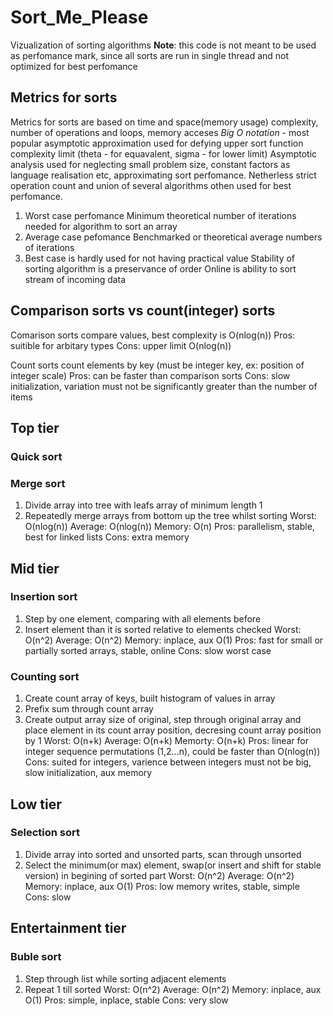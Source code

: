 # Sort_Me_Please
Vizualization of sorting algorithms
**Note**: this code is not meant to be used as perfomance mark, since all sorts are run in single thread
and not optimized for best perfomance

## Metrics for sorts
Metrics for sorts are based on time and space(memory usage) complexity, number of operations and loops, memory acceses
*Big O notation* - most popular asymptotic approximation used for defying upper sort function complexity limit (theta - for equavalent, sigma - for lower limit)
Asymptotic analysis used for neglecting small problem size, constant factors as language realisation etc, approximating sort perfomance. Netherless strict operation count and union of several algorithms othen used for best perfomance.
1) Worst case perfomance
   Minimum theoretical number of iterations needed for algorithm to sort an array
2) Average case pefomance
   Benchmarked or theoretical average numbers of iterations
3) Best case is hardly used for not having practical value
Stability of sorting algorithm is a preservance of order
Online is ability to sort stream of incoming data

## Comparison sorts vs count(integer) sorts
Comarison sorts compare values, best complexity is O(nlog(n))
Pros: suitible for arbitary types
Cons: upper limit O(nlog(n))
 
Count sorts count elements by key (must be integer key, ex: position of integer scale)
Pros: can be faster than comparison sorts
Cons: slow initialization, variation must not be significantly greater than the number of items

## Top tier
### Quick sort

### Merge sort
1) Divide array into tree with leafs array of minimum length 1
2) Repeatedly merge arrays from bottom up the tree whilst sorting
Worst: O(nlog(n))
Average: O(nlog(n))
Memory: O(n)
Pros: parallelism, stable, best for linked lists
Cons: extra memory


## Mid tier
### Insertion sort
1) Step by one element, comparing with all elements before
2) Insert element than it is sorted relative to elements checked
Worst: O(n^2)
Average: O(n^2)
Memory: inplace, aux O(1)
Pros: fast for small or partially sorted arrays, stable, online
Cons: slow worst case
### Counting sort
1) Create count array of keys, built histogram of values in array
2) Prefix sum through count array
3) Create output array size of original, step through original array and place element in its count array position, decresing count array position by 1
Worst: O(n+k)
Average: O(n+k)
Memorty: O(n+k)
Pros: linear for integer sequence permutations (1,2...n), could be faster than O(nlog(n))
Cons: suited for integers, varience between integers must not be big, slow initialization, aux memory

## Low tier
### Selection sort
1) Divide array into sorted and unsorted parts, scan through unsorted 
2) Select the minimum(or max) element, swap(or insert and shift for stable version) in begining of sorted part
Worst: O(n^2)
Average: O(n^2)
Memory: inplace, aux O(1)
Pros: low memory writes, stable, simple
Cons: slow


## Entertainment tier
### Buble sort
1) Step through list while sorting adjacent elements
2) Repeat 1 till sorted
Worst: O(n^2)
Average: O(n^2)
Memory: inplace, aux O(1)
Pros: simple, inplace, stable
Cons: very slow